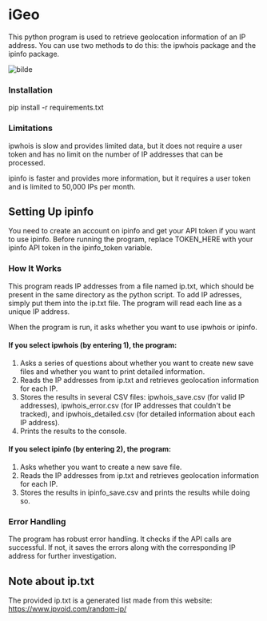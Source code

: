 # iGeo

This python program is used to retrieve geolocation information of an IP address. You can use two methods to do this: the ipwhois package and the ipinfo package.

![bilde](https://github.com/SpaceyLad/iGeo_ip_scanner/assets/87969837/97136b60-b93e-4c48-86ae-55f5d83a86f1)

### Installation

pip install -r requirements.txt

### Limitations

ipwhois is slow and provides limited data, but it does not require a user token and has no limit on the number of IP addresses that can be processed.

ipinfo is faster and provides more information, but it requires a user token and is limited to 50,000 IPs per month.

## Setting Up ipinfo
You need to create an account on ipinfo and get your API token if you want to use ipinfo.
Before running the program, replace TOKEN_HERE with your ipinfo API token in the ipinfo_token variable.

### How It Works

This program reads IP addresses from a file named ip.txt, which should be present in the same directory as the python script. To add IP adresses, simply put them into the ip.txt file. The program will read each line as a unique IP address. 

When the program is run, it asks whether you want to use ipwhois or ipinfo.

#### If you select ipwhois (by entering 1), the program:
1. Asks a series of questions about whether you want to create new save files and whether you want to print detailed information.
2. Reads the IP addresses from ip.txt and retrieves geolocation information for each IP.
3. Stores the results in several CSV files: ipwhois_save.csv (for valid IP addresses), ipwhois_error.csv (for IP addresses that couldn't be tracked), and ipwhois_detailed.csv (for detailed information about each IP address).
4. Prints the results to the console.
#### If you select ipinfo (by entering 2), the program:
1. Asks whether you want to create a new save file.
2. Reads the IP addresses from ip.txt and retrieves geolocation information for each IP.
3. Stores the results in ipinfo_save.csv and prints the results while doing so.

### Error Handling

The program has robust error handling. It checks if the API calls are successful. If not, it saves the errors along with the corresponding IP address for further investigation.


## Note about ip.txt

The provided ip.txt is a generated list made from this website:
https://www.ipvoid.com/random-ip/
